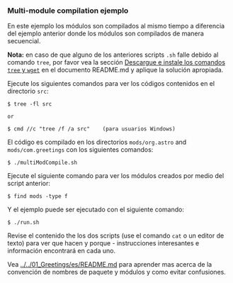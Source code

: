 ### Multi-module compilation ejemplo

En este ejemplo los módulos son compilados al mismo tiempo a diferencia del ejemplo anterior donde los módulos son compilados de manera secuencial.

**Nota:** en caso de que alguno de los anteriores scripts `.sh` falle debido al comando `tree`, por favor vea la sección [Descargue e instale los comandos `tree` y `wget`](../../../es/README.md) en el documento README.md y aplique la solución apropiada.

Ejecute los siguientes comandos para ver los códigos contenidos en el directorio `src`:

    $ tree -fl src

    or 

    $ cmd //c "tree /f /a src"    (para usuarios Windows)

El código es compilado en los directorios `mods/org.astro` and `mods/com.greetings` con los siguientes comandos:

    $ ./multiModCompile.sh
    
Ejecute el siguiente comando para ver los módulos creados por medio del script anterior:

    $ find mods -type f
    
Y el ejemplo puede ser ejecutado con el siguiente comando:
    
    $ ./run.sh
    
Revise el contenido the los dos scripts (use el comando `cat` o un editor de texto) para ver que hacen y porque - instrucciones interesantes e información encontrará en cada uno.

Vea [../../01_Greetings/es/README.md](../../01_Greetings/es/README.md) para aprender mas acerca de la convención de nombres de paquete y módulos y como evitar confusiones.
